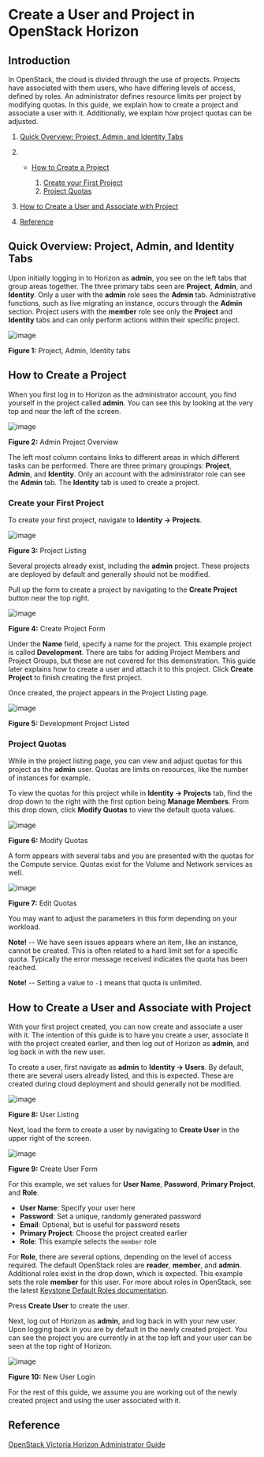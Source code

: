 # Create a User and Project in OpenStack Horizon

## Introduction

In OpenStack, the cloud is divided through the use of projects. Projects
have associated with them users, who have differing levels of access,
defined by roles. An administrator defines resource limits per project
by modifying quotas. In this guide, we explain how to create a project
and associate a user with it. Additionally, we explain how project
quotas can be adjusted.

1.  [Quick Overview: Project, Admin, and Identity
    Tabs](operators_manual/day-1/horizon/create-user-project#quick-overview-project-admin-and-identity-tabs)

2.    - [How to Create a
        Project](operators_manual/day-1/horizon/create-user-project#how-to-create-a-project)
        
        1.  [Create your First
            Project](operators_manual/day-1/horizon/create-user-project#create-your-first-project)
        2.  [Project
            Quotas](operators_manual/day-1/horizon/create-user-project#project-quotas)

3.  [How to Create a User and Associate with
    Project](operators_manual/day-1/horizon/create-user-project#how-to-create-a-user-and-associate-with-project)

4.  [Reference](operators_manual/day-1/horizon/create-user-project#reference)

## Quick Overview: Project, Admin, and Identity Tabs

Upon initially logging in to Horizon as **admin**, you see on the left
tabs that group areas together. The three primary tabs seen are
**Project**, **Admin**, and **Identity**. Only a user with the **admin**
role sees the **Admin** tab. Administrative functions, such as live
migrating an instance, occurs through the **Admin** section. Project
users with the **member** role see only the **Project** and **Identity**
tabs and can only perform actions within their specific project.

![image](images/project-admin-identity.png)

**Figure 1:** Project, Admin, Identity tabs

## How to Create a Project

When you first log in to Horizon as the administrator account, you find
yourself in the project called **admin**. You can see this by looking at
the very top and near the left of the screen.

![image](images/admin-project.png)

**Figure 2:** Admin Project Overview

The left most column contains links to different areas in which
different tasks can be performed. There are three primary groupings:
**Project**, **Admin**, and **Identity**. Only an account with the
administrator role can see the **Admin** tab. The **Identity** tab is
used to create a project.

### Create your First Project

To create your first project, navigate to **Identity -\> Projects**.

![image](images/projects.png)

**Figure 3:** Project Listing

Several projects already exist, including the **admin** project. These
projects are deployed by default and generally should not be modified.

Pull up the form to create a project by navigating to the **Create
Project** button near the top right.

![image](images/project-form.png)

**Figure 4:** Create Project Form

Under the **Name** field, specify a name for the project. This example
project is called **Development**. There are tabs for adding Project
Members and Project Groups, but these are not covered for this
demonstration. This guide later explains how to create a user and attach
it to this project. Click **Create Project** to finish creating the
first project.

Once created, the project appears in the Project Listing page.

![image](images/dev-project-listing.png)

**Figure 5:** Development Project Listed

### Project Quotas

While in the project listing page, you can view and adjust quotas for
this project as the **admin** user. Quotas are limits on resources, like
the number of instances for example.

To view the quotas for this project while in **Identity -\> Projects**
tab, find the drop down to the right with the first option being
**Manage Members**. From this drop down, click **Modify Quotas** to view
the default quota values.

![image](images/modify-quotas.png)

**Figure 6:** Modify Quotas

A form appears with several tabs and you are presented with the quotas
for the Compute service. Quotas exist for the Volume and Network
services as well.

![image](images/edit-quotas.png)

**Figure 7:** Edit Quotas

You may want to adjust the parameters in this form depending on your
workload.

**Note\!** -- We have seen issues appears where an item, like an
instance, cannot be created. This is often related to a hard limit set
for a specific quota. Typically the error message received indicates the
quota has been reached.

**Note\!** -- Setting a value to `-1` means that quota is unlimited.

## How to Create a User and Associate with Project

With your first project created, you can now create and associate a user
with it. The intention of this guide is to have you create a user,
associate it with the project created earlier, and then log out of
Horizon as **admin**, and log back in with the new user.

To create a user, first navigate as **admin** to **Identity -\> Users**.
By default, there are several users already listed, and this is
expected. These are created during cloud deployment and should generally
not be modified.

![image](images/users.png)

**Figure 8:** User Listing

Next, load the form to create a user by navigating to **Create User** in
the upper right of the screen.

![image](images/create-user-form.png)

**Figure 9:** Create User Form

For this example, we set values for **User Name**, **Password**,
**Primary Project**, and **Role**.

  - **User Name**: Specify your user here
  - **Password**: Set a unique, randomly generated password
  - **Email**: Optional, but is useful for password resets
  - **Primary Project**: Choose the project created earlier
  - **Role**: This example selects the `member` role

For **Role**, there are several options, depending on the level of
access required. The default OpenStack roles are **reader**, **member**,
and **admin**. Additional roles exist in the drop down, which is
expected. This example sets the role **member** for this user. For more
about roles in OpenStack, see the latest [Keystone Default Roles
documentation](https://docs.openstack.org/keystone/latest/admin/service-api-protection.html).

Press **Create User** to create the user.

Next, log out of Horizon as **admin**, and log back in with your new
user. Upon logging back in you are by default in the newly created
project. You can see the project you are currently in at the top left
and your user can be seen at the top right of Horizon.

![image](images/login-as-user-horizon.png)

**Figure 10:** New User Login

For the rest of this guide, we assume you are working out of the newly
created project and using the user associated with it.

## Reference

[OpenStack Victoria Horizon Administrator
Guide](https://docs.openstack.org/horizon/victoria/admin/index.html)
